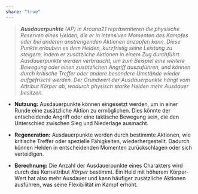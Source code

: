 ```yaml
---
share: "true"
---
```

> ***Ausdauerpunkte** (AP) in Arcana21 repräsentieren die physische Reserven eines Helden, die er in intensiven Momenten des Kampfes oder bei anderen anstrengenden Aktionen anzapfen kann. Diese Punkte erlauben es dem Helden, kurzfristig seine Leistung zu steigern, indem er zusätzliche Aktionen in einem Zug durchführt. Ausdauerpunkte werden verbraucht, um zum Beispiel eine weitere Bewegung oder einen zusätzlichen Angriff auszuführen, und können durch kritische Treffer oder andere besondere Umstände wieder aufgefrischt werden. Der Grundwert der Ausdauerpunkte hängt vom Attribut Körper ab, wodurch physisch starke Helden mehr Ausdauer besitzen.*  
  
- **Nutzung:** Ausdauerpunkte können eingesetzt werden, um in einer Runde eine zusätzliche Aktion zu ermöglichen. Dies könnte der entscheidende Angriff oder eine taktische Bewegung sein, die den Unterschied zwischen Sieg und Niederlage ausmacht.  
      
- **Regeneration:** Ausdauerpunkte werden durch bestimmte Aktionen, wie kritische Treffer oder spezielle Fähigkeiten, wiederhergestellt. Dadurch können Helden in entscheidenden Momenten zurückschlagen oder sich verteidigen.  
      
- **Berechnung:** Die Anzahl der Ausdauerpunkte eines Charakters wird durch das Kernattribut _Körper_ bestimmt. Ein Held mit höherem Körper-Wert hat also mehr Ausdauer und kann häufiger zusätzliche Aktionen ausführen, was seine Flexibilität im Kampf erhöht.